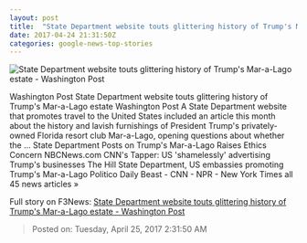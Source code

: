 ```yaml
---
layout: post
title:  "State Department website touts glittering history of Trump's Mar-a-Lago estate - Washington Post"
date: 2017-04-24 21:31:50Z
categories: google-news-top-stories
---
```


![State Department website touts glittering history of Trump's Mar-a-Lago estate - Washington Post](https://img.washingtonpost.com/rf/image_1484w/2010-2019/Wires/Videos/201704/Reuters/Images/2017-04-13T205355Z_1_OV6C8MZFJ_RTRMADC_0_USA-TRUMP-MARALAGO.jpg)

Washington Post State Department website touts glittering history of Trump's Mar-a-Lago estate Washington Post A State Department website that promotes travel to the United States included an article this month about the history and lavish furnishings of President Trump's privately-owned Florida resort club Mar-a-Lago, opening questions about whether the ... State Department Posts on Trump's Mar-a-Lago Raises Ethics Concern NBCNews.com CNN's Tapper: US 'shamelessly' advertising Trump's businesses The Hill State Department, US embassies promoting Trump's Mar-a-Lago Politico Daily Beast - CNN - NPR - New York Times all 45 news articles »


Full story on F3News: [State Department website touts glittering history of Trump's Mar-a-Lago estate - Washington Post](http://www.f3nws.com/n/dyfTYC)

> Posted on: Tuesday, April 25, 2017 2:31:50 AM
